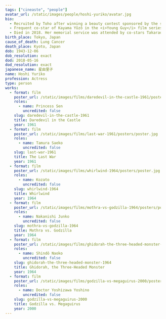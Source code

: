 ```yaml
---
tags: ["cineaste", "people"]
avatar_url: /static/images/people/hoshi-yuriko/avatar.jpg
bio:
  - Recruited by Toho after winning a beauty contest sponsored by the studio in 1958, and started appearing in films the next year.
  - Frequent co-star of Kayama Yûzô in the <i>Young Guy</i> film series.
  - Died in 2018. Her memorial service was attended by co-stars Takarada Akira, Kayama Yûzô, and Tsukasa Yôko.
birth_place: Tokyo, Japan
cause_of_death: Lung Cancer
death_place: Kyoto, Japan
dob: 1943-12-06
dob_resolution: exact
dod: 2018-05-16
dod_resolution: exact
japanese_name: 星由里子
name: Hoshi Yuriko
profession: Actress
type: person
works:
  - format: film
    poster_url: /static/images/films/daredevil-in-the-castle-1961/posters/poster.jpg
    roles:
      - name: Princess Sen
        uncredited: false
    slug: daredevil-in-the-castle-1961
    title: Daredevil in the Castle
    year: 1961
  - format: film
    poster_url: /static/images/films/last-war-1961/posters/poster.jpg
    roles:
      - name: Tamura Saeko
        uncredited: false
    slug: last-war-1961
    title: The Last War
    year: 1961
  - format: film
    poster_url: /static/images/films/whirlwind-1964/posters/poster.jpg
    roles:
      - name: Kozato
        uncredited: false
    slug: whirlwind-1964
    title: Whirlwind
    year: 1964
  - format: film
    poster_url: /static/images/films/mothra-vs-godzilla-1964/posters/poster.jpg
    roles:
      - name: Nakanishi Junko
        uncredited: false
    slug: mothra-vs-godzilla-1964
    title: Mothra vs. Godzilla
    year: 1964
  - format: film
    poster_url: /static/images/films/ghidorah-the-three-headed-monster-1964/posters/poster.jpg
    roles:
      - name: Shindô Naoko
        uncredited: false
    slug: ghidorah-the-three-headed-monster-1964
    title: Ghidorah, the Three-Headed Monster
    year: 1964
  - format: film
    poster_url: /static/images/films/godzilla-vs-megaguirus-2000/posters/poster.jpg
    roles:
      - name: Doctor Yoshizawa Yoshino
        uncredited: false
    slug: godzilla-vs-megaguirus-2000
    title: Godzilla vs. Megaguirus
    year: 2000
---
```

